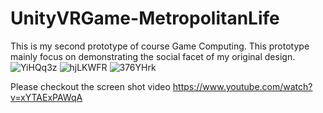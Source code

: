 # UnityVRGame-MetropolitanLife
This is my second prototype of course Game Computing. 
This prototype mainly focus on demonstrating the social facet of my original design.
![YiHQq3z](https://user-images.githubusercontent.com/42711913/69503094-144ca380-0f62-11ea-9088-2db28e2ac83e.png)
![hjLKWFR](https://user-images.githubusercontent.com/42711913/69503824-97252c80-0f69-11ea-88fd-4f1082d9483a.png)
![376YHrk](https://user-images.githubusercontent.com/42711913/69503843-b328ce00-0f69-11ea-9ec2-799078932452.jpg)

Please checkout the screen shot video https://www.youtube.com/watch?v=xYTAExPAWqA
